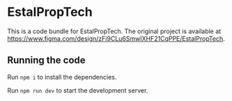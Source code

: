 
  # EstalPropTech

  This is a code bundle for EstalPropTech. The original project is available at https://www.figma.com/design/zFi9CLu6SmwIXHF21CqPPE/EstalPropTech.

  ## Running the code

  Run `npm i` to install the dependencies.

  Run `npm run dev` to start the development server.
  